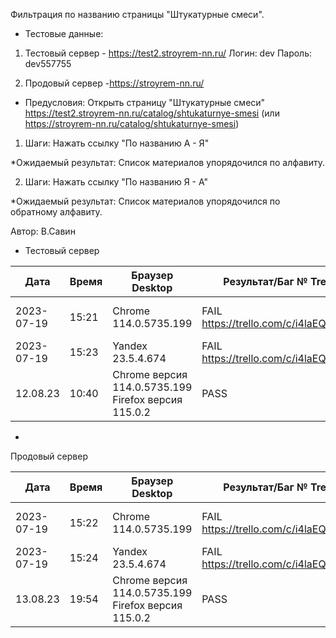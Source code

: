 Фильтрация по названию страницы "Штукатурные смеси".

* Тестовые данные: 
1. Тестовый сервер - https://test2.stroyrem-nn.ru/
Логин: dev
Пароль: dev557755

2. Продовый сервер -https://stroyrem-nn.ru/

* Предусловия:
Открыть страницу "Штукатурные смеси" https://test2.stroyrem-nn.ru/catalog/shtukaturnye-smesi (или https://stroyrem-nn.ru/catalog/shtukaturnye-smesi)

1. Шаги:
Нажать ссылку "По названию А - Я"

*Ожидаемый результат:
Список материалов упорядочился по алфавиту.

2. Шаги:
Нажать ссылку "По названию Я - А"

*Ожидаемый результат:
Список материалов упорядочился по обратному алфавиту.

Автор: В.Савин


* Тестовый сервер 

| Дата | Время | Браузер Desktop| Результат/Баг № Trello| Браузер тач| Результат/Баг № Trello| Дата релиза |Имя |
| --- | --- | --- | --- | --- | --- | --- | --- | 
|2023-07-19 | 15:21 | Chrome 114.0.5735.199 | FAIL https://trello.com/c/i4laEQWU/41| Samsung Galaxy A50/Chrome 114.0.5735.196 | FAIL https://trello.com/c/i4laEQWU/41 | 04.07.23 | Наталья К. | 
|2023-07-19 | 15:23 | Yandex 23.5.4.674 | FAIL https://trello.com/c/i4laEQWU/41|  |  | 04.07.23 | Наталья К. |
 12.08.23 | 10:40 | Chrome версия 114.0.5735.199 Firefox версия 115.0.2 | PASS | Chrome версия 114.0.5735.196 MIUI 12.5.13 | PASS | 16.06.23 | Надежда |
* 
Продовый сервер

| Дата | Время | Браузер Desktop| Результат/Баг № Trello| Браузер тач| Результат/Баг № Trello| Дата релиза |Имя |
| --- | --- | --- | --- | --- | --- | --- | --- | 
| 2023-07-19 | 15:22 | Chrome 114.0.5735.199 | FAIL https://trello.com/c/i4laEQWU/41| Samsung Galaxy A50/Chrome 114.0.5735.196 | FAIL https://trello.com/c/i4laEQWU/41 | 04.07.23 | Наталья К. | 
| 2023-07-19 | 15:24 | Yandex 23.5.4.674 | FAIL https://trello.com/c/i4laEQWU/41|  |  | 04.07.23 | Наталья К. |
 13.08.23 | 19:54 | Chrome версия 114.0.5735.199 Firefox версия 115.0.2 | PASS | Chrome версия 114.0.5735.196 MIUI 12.5.13 | PASS | 13.08.23 | Надежда |
